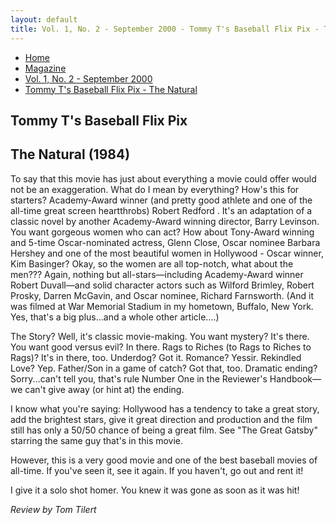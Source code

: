 ```yaml
---
layout: default
title: Vol. 1, No. 2 - September 2000 - Tommy T's Baseball Flix Pix - The Natural
---
```

<nav class="breadcrumb" aria-label="breadcrumbs">
  <ul>
    <li><a href="{{ site.url }}{{ site.baseurl }}/index.html">Home</a></li>
    <li><a href="../magazine-home.html">Magazine</a></li>
    <li><a href="bi_vol_1_no_2_home.html">Vol. 1, No. 2 - September 2000</a></li>
    <li class="is-active"><a href="#" aria-current="page">Tommy T's Baseball Flix Pix - The Natural</a></li>
  </ul>
</nav>

<section class="storycontent">
  <h1>Tommy T's Baseball Flix Pix</h1>
  <h2>The Natural (1984)</h2>

  <p>
    To say that this movie has just about everything a movie could offer would not be an exaggeration. What do I mean by everything? How's this for starters? Academy-Award winner (and pretty good athlete and one of the all-time great screen heartthrobs) Robert Redford . It's an adaptation of a classic novel by another Academy-Award winning director, Barry Levinson. You want gorgeous women who can act? How about Tony-Award winning and 5-time Oscar-nominated actress, Glenn Close, Oscar nominee Barbara Hershey and one of the most beautiful women in Hollywood - Oscar winner, Kim Basinger? Okay, so the women are all top-notch, what about the men??? Again, nothing but all-stars&mdash;including Academy-Award winner Robert Duvall&mdash;and solid character actors such as Wilford Brimley, Robert Prosky, Darren McGavin, and Oscar nominee, Richard Farnsworth. (And it was filmed at War Memorial Stadium in my hometown, Buffalo, New York. Yes, that's a big plus...and a whole other article....)
  </p>

  <p>
    The Story? Well, it's classic movie-making. You want mystery? It's there. You want good versus evil? In there. Rags to Riches (to Rags to Riches to Rags)? It's in there, too. Underdog? Got it. Romance? Yessir. Rekindled Love? Yep. Father/Son in a game of catch? Got that, too. Dramatic ending? Sorry...can't tell you, that's rule Number One in the Reviewer's Handbook&mdash;we can't give away (or hint at) the ending.
  </p>

  <p>
    I know what you're saying:  Hollywood has a tendency to take a great story, add the brightest stars, give it great direction and production and the film still has only a 50/50 chance of being a great film. See "The Great Gatsby" starring the same guy that's in this movie.
  </p>

  <p>
    However, this is a very good movie and one of the best baseball movies of all-time. If you've seen it, see it again. If you haven't, go out and rent it!
  </p>

  <p>
    I give it a solo shot homer. You knew it was gone as soon as it was hit!
  </p>

  <p>
    <em>Review by Tom Tilert</em>
  </p>

</section>
